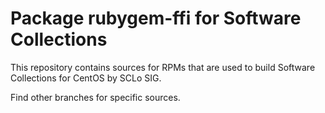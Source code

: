# Package rubygem-ffi for Software Collections

This repository contains sources for RPMs that are used
to build Software Collections for CentOS by SCLo SIG.

Find other branches for specific sources.
